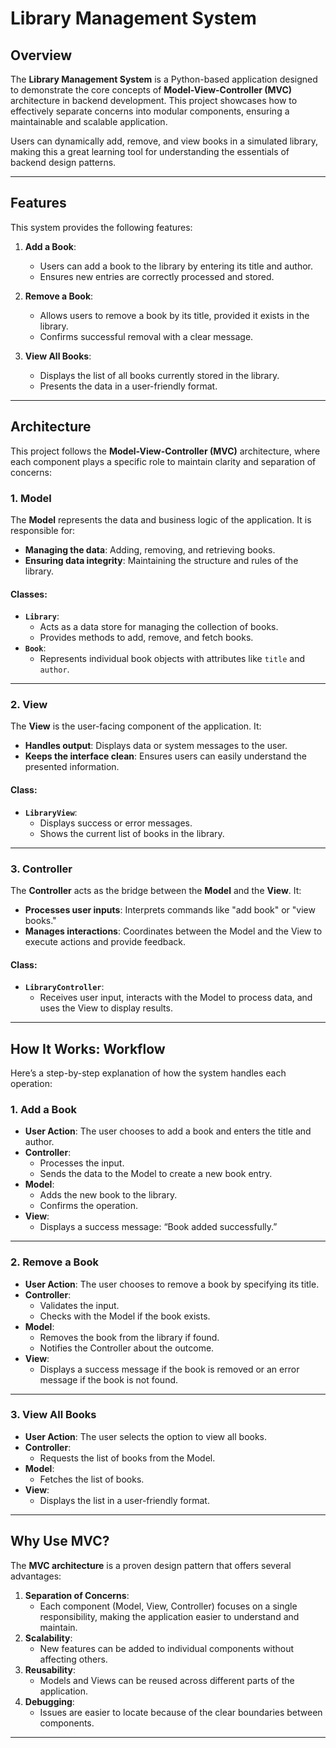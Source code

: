 # **Library Management System**

## **Overview**
The **Library Management System** is a Python-based application designed to demonstrate the core concepts of **Model-View-Controller (MVC)** architecture in backend development. This project showcases how to effectively separate concerns into modular components, ensuring a maintainable and scalable application.

Users can dynamically add, remove, and view books in a simulated library, making this a great learning tool for understanding the essentials of backend design patterns.

---

## **Features**
This system provides the following features:

1. **Add a Book**:
   - Users can add a book to the library by entering its title and author.
   - Ensures new entries are correctly processed and stored.

2. **Remove a Book**:
   - Allows users to remove a book by its title, provided it exists in the library.
   - Confirms successful removal with a clear message.

3. **View All Books**:
   - Displays the list of all books currently stored in the library.
   - Presents the data in a user-friendly format.

---

## **Architecture**

This project follows the **Model-View-Controller (MVC)** architecture, where each component plays a specific role to maintain clarity and separation of concerns:

### **1. Model**
The **Model** represents the data and business logic of the application. It is responsible for:
- **Managing the data**: Adding, removing, and retrieving books.
- **Ensuring data integrity**: Maintaining the structure and rules of the library.

#### **Classes**:
- **`Library`**:
  - Acts as a data store for managing the collection of books.
  - Provides methods to add, remove, and fetch books.
- **`Book`**:
  - Represents individual book objects with attributes like `title` and `author`.

---

### **2. View**
The **View** is the user-facing component of the application. It:
- **Handles output**: Displays data or system messages to the user.
- **Keeps the interface clean**: Ensures users can easily understand the presented information.

#### **Class**:
- **`LibraryView`**:
  - Displays success or error messages.
  - Shows the current list of books in the library.

---

### **3. Controller**
The **Controller** acts as the bridge between the **Model** and the **View**. It:
- **Processes user inputs**: Interprets commands like "add book" or "view books."
- **Manages interactions**: Coordinates between the Model and the View to execute actions and provide feedback.

#### **Class**:
- **`LibraryController`**:
  - Receives user input, interacts with the Model to process data, and uses the View to display results.

---

## **How It Works: Workflow**

Here’s a step-by-step explanation of how the system handles each operation:

### **1. Add a Book**
- **User Action**: The user chooses to add a book and enters the title and author.
- **Controller**:
  - Processes the input.
  - Sends the data to the Model to create a new book entry.
- **Model**:
  - Adds the new book to the library.
  - Confirms the operation.
- **View**:
  - Displays a success message: “Book added successfully.”

---

### **2. Remove a Book**
- **User Action**: The user chooses to remove a book by specifying its title.
- **Controller**:
  - Validates the input.
  - Checks with the Model if the book exists.
- **Model**:
  - Removes the book from the library if found.
  - Notifies the Controller about the outcome.
- **View**:
  - Displays a success message if the book is removed or an error message if the book is not found.

---

### **3. View All Books**
- **User Action**: The user selects the option to view all books.
- **Controller**:
  - Requests the list of books from the Model.
- **Model**:
  - Fetches the list of books.
- **View**:
  - Displays the list in a user-friendly format.

---

## **Why Use MVC?**

The **MVC architecture** is a proven design pattern that offers several advantages:
1. **Separation of Concerns**:
   - Each component (Model, View, Controller) focuses on a single responsibility, making the application easier to understand and maintain.
2. **Scalability**:
   - New features can be added to individual components without affecting others.
3. **Reusability**:
   - Models and Views can be reused across different parts of the application.
4. **Debugging**:
   - Issues are easier to locate because of the clear boundaries between components.

---
